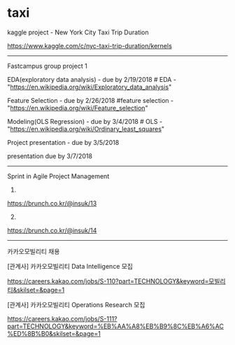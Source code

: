 # taxi
kaggle project - New York City Taxi Trip Duration

https://www.kaggle.com/c/nyc-taxi-trip-duration/kernels

------------------------------------------------------------------------------------

Fastcampus group project 1

EDA(exploratory data analysis) - due by 2/19/2018 # EDA - "https://en.wikipedia.org/wiki/Exploratory_data_analysis"

Feature Selection - due by 2/26/2018 #feature selection - "https://en.wikipedia.org/wiki/Feature_selection"

Modeling(OLS Regression) - due by 3/4/2018  # OLS - "https://en.wikipedia.org/wiki/Ordinary_least_squares"

Project presentation - due by 3/5/2018

presentation due by 3/7/2018

--------------------------------------------------------------------------------------

Sprint in Agile Project Management

1)

https://brunch.co.kr/@insuk/13

2)

https://brunch.co.kr/@insuk/14


---------------------------------------------------------------------------------------

카카오모빌리티 채용


[관계사] 카카오모빌리티 Data Intelligence 모집

https://careers.kakao.com/jobs/S-110?part=TECHNOLOGY&keyword=모빌리티&skilset=&page=1


[관계사] 카카오모빌리티 Operations Research 모집

https://careers.kakao.com/jobs/S-111?part=TECHNOLOGY&keyword=%EB%AA%A8%EB%B9%8C%EB%A6%AC%ED%8B%B0&skilset=&page=1


